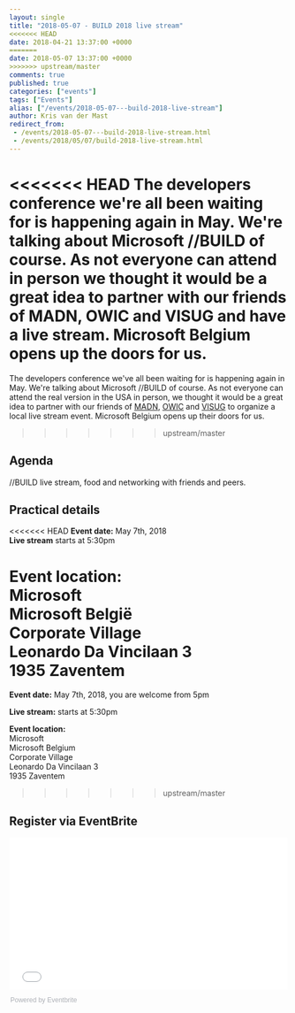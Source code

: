```yaml
---
layout: single
title: "2018-05-07 - BUILD 2018 live stream"
<<<<<<< HEAD
date: 2018-04-21 13:37:00 +0000
=======
date: 2018-05-07 13:37:00 +0000
>>>>>>> upstream/master
comments: true
published: true
categories: ["events"]
tags: ["Events"]
alias: ["/events/2018-05-07---build-2018-live-stream"]
author: Kris van der Mast
redirect_from:
 - /events/2018-05-07---build-2018-live-stream.html
 - /events/2018/05/07/build-2018-live-stream.html
---
```


<<<<<<< HEAD
The developers conference we're all been waiting for is happening again in May. We're talking about Microsoft //BUILD of course. As not everyone can attend in person we thought it would be a great idea to partner with our friends of MADN, OWIC and VISUG and have a live stream. Microsoft Belgium opens up the doors for us. 
=======
The developers conference we've all been waiting for is happening again in May. We're talking about Microsoft //BUILD of course. As not everyone can attend the real version in the USA in person, we thought it would be a great idea to partner with our friends of [MADN](http://www.madn.be), [OWIC](http://www.owic.be) and [VISUG](http://www.visug.be) to organize a local live stream event. Microsoft Belgium opens up their doors for us. 
>>>>>>> upstream/master

## Agenda
//BUILD live stream, food and networking with friends and peers.

## Practical details
<<<<<<< HEAD
**Event date:** May 7th, 2018  
**Live stream** starts at 5:30pm

**Event location:**<br />
Microsoft<br />
Microsoft Belgi&euml;<br/>
Corporate Village<br/>
Leonardo Da Vincilaan 3<br/>
1935  Zaventem
=======
**Event date:** May 7th, 2018, you are welcome from 5pm

**Live stream:** starts at 5:30pm

**Event location:**<br />
Microsoft<br />
Microsoft Belgium<br/>
Corporate Village<br/>
Leonardo Da Vincilaan 3<br/>
1935 Zaventem
>>>>>>> upstream/master

## Register via EventBrite
<div style="width:100%; text-align:left;"><iframe src="//eventbrite.com/tickets-external?eid=43317846846&ref=etckt" frameborder="0" height="275" width="100%" vspace="0" hspace="0" marginheight="5" marginwidth="5" scrolling="auto" allowtransparency="true"></iframe><div style="font-family:Helvetica, Arial; font-size:12px; padding:10px 0 5px; margin:2px; width:100%; text-align:left;" ><a class="powered-by-eb" style="color: #ADB0B6; text-decoration: none;" target="_blank" href="http://www.eventbrite.com/">Powered by Eventbrite</a></div></div>